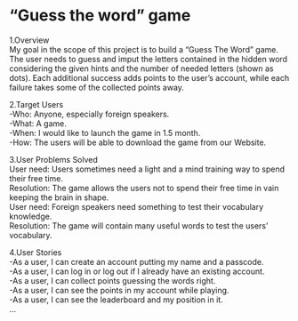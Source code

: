 
# “Guess the word” game

1.Overview\
My goal in the scope of this project is to build a “Guess The Word” game. The user needs to guess and imput the letters contained in  the hidden word considering the given hints and the number of needed letters (shown as dots). Each additional success adds points to the user’s account, while each failure takes some of the collected points away.

2.Target Users\
-Who: Anyone, especially foreign speakers.\
-What: A game.\
-When: I would like to launch the game in 1.5 month.\
-How: The users will be able to download the game from our Website.

3.User Problems Solved\
User need: Users sometimes need a light and a mind training way to spend their free time. \
Resolution: The game allows the users not to spend their free time in vain keeping the brain in shape. \
User need: Foreign speakers need something to test their vocabulary knowledge.\
Resolution: The game will contain many useful words to test the users’ vocabulary. 


4.User Stories\
-As a user, I can create an account putting my name and a passcode.\
-As a user, I can log in or log out if I already have an existing account.\
-As a user, I can collect points guessing the words right.\
-As a user, I can see the points in my account while playing.\
-As a user, I can see the leaderboard and my position in it.\
...
